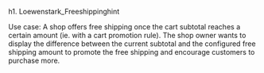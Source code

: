 h1. Loewenstark_Freeshippinghint

Use case: A shop offers free shipping once the cart subtotal reaches a certain amount (ie. with a cart promotion rule). The shop owner wants to display the difference between the current subtotal and the configured free shipping amount to promote the free shipping and encourage customers to purchase more.
